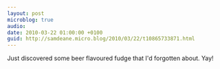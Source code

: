 ```yaml
---
layout: post
microblog: true
audio: 
date: 2010-03-22 01:00:00 +0100
guid: http://samdeane.micro.blog/2010/03/22/t10865733871.html
---
```

Just discovered some beer flavoured fudge that I'd forgotten about. Yay!

